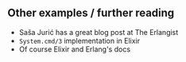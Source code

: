 ## Other examples / further reading
- Saša Jurić has a great blog post at The Erlangist
- `System.cmd/3` implementation in Elixir
- Of course Elixir and Erlang's docs